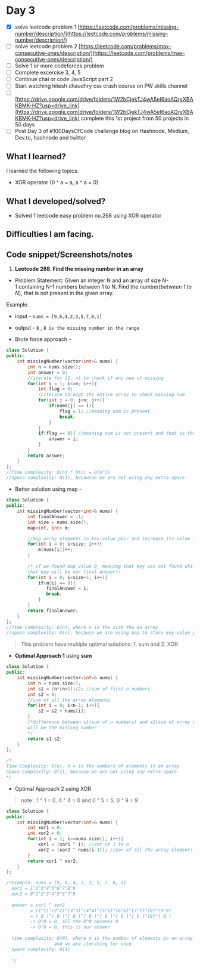 # Day 3

- [x]  solve leetcode problem 1 [https://leetcode.com/problems/missing-number/description/](https://leetcode.com/problems/missing-number/description/)
- [ ]  solve leetcode problem 2 [https://leetcode.com/problems/max-consecutive-ones/description/](https://leetcode.com/problems/max-consecutive-ones/description/)
- [ ]  Solve 1 or more codeforces problem
- [ ]  Complete excercise 3, 4, 5
- [ ]  Continue chai or code JavaScript part 2
- [ ]  Start watching hitesh chaudhry css crash course on PW skills channel
- [ ]  [https://drive.google.com/drive/folders/1W2bCjekTJ4wA5eI6aoAQryXBAKBMK-HZ?usp=drive_link](https://drive.google.com/drive/folders/1W2bCjekTJ4wA5eI6aoAQryXBAKBMK-HZ?usp=drive_link) complete this 1st project from 50 projects in 50 days
- [ ]  Post Day 3 of #100DaysOfCode challenge blog on Hashnode, Medium, Dev.to, hashnode and twitter

## What I learned?

I learned the following topics:

- XOR operator (0 ^ a = a,  a ^ a = 0)

## What I developed/solved?

- Solved 1 leetcode easy problem no.268 using XOR operator

## Difficulties I am facing.

## Code snippet/Screenshots/notes

1. **Leetcode 268. Find the missing number in an array**
- Problem Statement: Given an integer N and an array of size N-1 containing N-1 numbers between 1 to N. Find the number(*between 1 to N*), that is not present in the given array.

Example. 

- input -  `nums = [9,6,4,2,3,5,7,0,1]`
- output - `8`  , `8 is the missing number in the range`

- Brute force approach -

```cpp
class Solution {
public:
    int missingNumber(vector<int>& nums) {
        int n = nums.size();
        int answer = 0;
        //iterate for [1, n] to check if any num of missing
        for(int i = 1; i<=n; i++){  
            int flag = 0;
            //iterate through the entire array to check missing num
            for(int j = 0; j<n; j++){
                if(nums[j] == i){
                    flag = 1; //meaning num is present
                    break;
                }
            }
            if(flag == 0){ //meaning num is not present and that is the answer
                answer = i;
            }
        }
        return answer;
    }
};
//Time Complexity: O(n) * O(n) = O(n^2)
//space complexity: O(1), becausue we are not using any extra space
```

- Better solution using map -

```cpp
class Solution {
public:
    int missingNumber(vector<int>& nums) {
        int finalAnswer = -1;
        int size = nums.size();
        map<int, int> m;

        //map array elements in key-value pair and increase its value from 0 to 1
        for(int i = 0; i<size; i++){
            m[nums[i]]++;
        }
        
        /* if we found map value 0, meaning that key was not found while mapping
        that key will be our final answer*/
        for(int i = 0; i<size+1; i++){
            if(m[i] == 0){
               finalAnswer = i;
               break;
            }
        }
        return finalAnswer;
    }
};
//Time Complexity: O(n), where n is the size the an array
//space complexity: O(n), because we are using map to store key-value pairs
```

> This problem have multiple optimal solutions: 1. sum and 2. XOR
> 
- **Optimal Approach 1** using **sum**

```cpp
class Solution {
public:
    int missingNumber(vector<int>& nums) {
        int n = nums.size();
        int s1 = (n*(n+1))/2; //sum of first n numbers
        int s2 = 0; 
        //sum of all the array elements
        for(int i = 0; i<n-1; i++){
            s2 = s2 + nums[i];
        }
        /*difference between s1(sum of n numbers) and s2(sum of array elements) 
        will be the missing number
        */
        return s1-s2;
    }
};

/*
Time Complexity: O(n), n = is the numbers of elements in an array
Space complexity: O(1), because we are not using any extra space  
*/
```

- Optimal Approach 2 using XOR

> note : 1 ^ 1 = 0, 4 ^ 4 = 0 and 0 ^ 5 = 5, 0 ^ 9 = 9
> 

```cpp
class Solution {
public:
    int missingNumber(vector<int>& nums) {
        int xor1 = 0;
        int xor2 = 0;
        for(int i = 1; i<=nums.size(); i++){
            xor1 = (xor1 ^ i); //xor of 1 to n
            xor2 = (xor2 ^ nums[i-1]); //xor of all the array elements
        }
        return xor1 ^ xor2;
    }
};

/*Example: nums = [9, 6, 4, 2, 3, 5, 7, 0, 1]
  xor1 = 1^2^3^4^5^6^7^8^9
  xor2 = 0^1^2^3^4^5^6^7^9
  
  answer = xor1 ^ xor2 
         = (1^1)^(2^2)^(3^3)^(4^4)^(5^5)^(6^6)^(7^7)^(8)^(9^9)
         = ( 0 )^( 0 )^( 0 )^( 0 )^( 0 )^( 0 )^( 0 )^(8)^( 0 ) 
         -> 0^0 = 0, all the 0^0 becomes 0
         -> 0^8 = 8, this is our answer 
  
  time complexity: O(N), where n is the number of elements in an array
                  and we are iterating for once
  space complexity: O(1)
  
  */
  
```